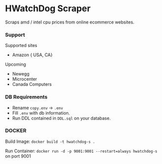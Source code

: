 # HWatchDog Scraper

Scraps amd / intel cpu prices from online ecommerce websites.

### Support

Supported sites
- Amazon { USA, CA}

Upcoming
- Newegg
- Microcenter
- Canada Computers 

### DB Requirements

- Rename ``copy.env`` -> ``.env``
- Fill ``.env`` with db information.
- Run DDL contained in ``DDL.sql`` on your database. 

### DOCKER

Build Image: ``docker build -t hwatchdog-s .``

Run Container: ``docker run -d -p 9001:9001 --restart=always hwatchdog-s`` on port 9001






